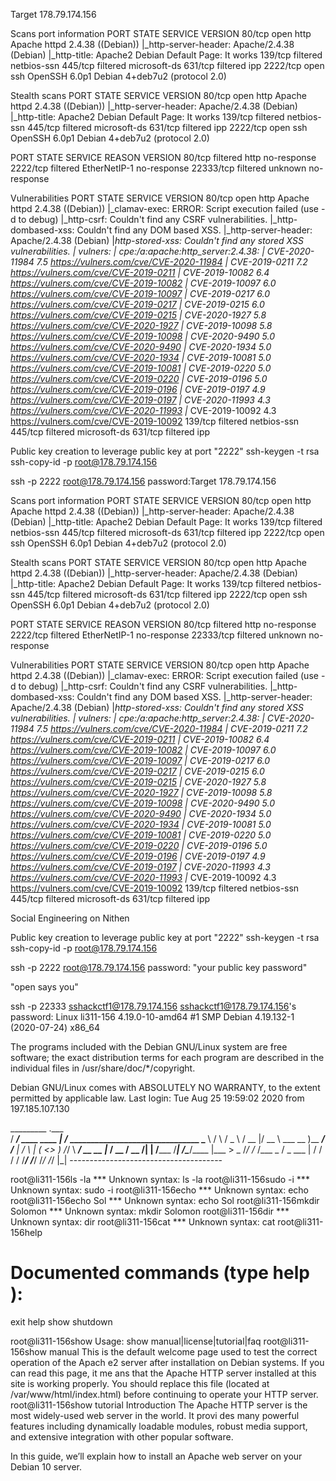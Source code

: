 Target 178.79.174.156

Scans
port information
PORT     STATE    SERVICE      VERSION
80/tcp   open     http         Apache httpd 2.4.38 ((Debian))
|_http-server-header: Apache/2.4.38 (Debian)
|_http-title: Apache2 Debian Default Page: It works
139/tcp  filtered netbios-ssn
445/tcp  filtered microsoft-ds
631/tcp  filtered ipp
2222/tcp open     ssh          OpenSSH 6.0p1 Debian 4+deb7u2 (protocol 2.0)

Stealth scans
PORT     STATE    SERVICE      VERSION
80/tcp   open     http         Apache httpd 2.4.38 ((Debian))
|_http-server-header: Apache/2.4.38 (Debian)
|_http-title: Apache2 Debian Default Page: It works
139/tcp  filtered netbios-ssn
445/tcp  filtered microsoft-ds
631/tcp  filtered ipp
2222/tcp open     ssh          OpenSSH 6.0p1 Debian 4+deb7u2 (protocol 2.0)

 PORT      STATE    SERVICE      REASON      VERSION
80/tcp    filtered http         no-response
2222/tcp  filtered EtherNetIP-1 no-response
22333/tcp filtered unknown      no-response

Vulnerabilities 
PORT    STATE    SERVICE      VERSION
80/tcp  open     http         Apache httpd 2.4.38 ((Debian))
|_clamav-exec: ERROR: Script execution failed (use -d to debug)
|_http-csrf: Couldn't find any CSRF vulnerabilities.
|_http-dombased-xss: Couldn't find any DOM based XSS.
|_http-server-header: Apache/2.4.38 (Debian)
|_http-stored-xss: Couldn't find any stored XSS vulnerabilities.
| vulners: 
|   cpe:/a:apache:http_server:2.4.38: 
|       CVE-2020-11984  7.5     https://vulners.com/cve/CVE-2020-11984
|       CVE-2019-0211   7.2     https://vulners.com/cve/CVE-2019-0211
|       CVE-2019-10082  6.4     https://vulners.com/cve/CVE-2019-10082
|       CVE-2019-10097  6.0     https://vulners.com/cve/CVE-2019-10097
|       CVE-2019-0217   6.0     https://vulners.com/cve/CVE-2019-0217
|       CVE-2019-0215   6.0     https://vulners.com/cve/CVE-2019-0215
|       CVE-2020-1927   5.8     https://vulners.com/cve/CVE-2020-1927
|       CVE-2019-10098  5.8     https://vulners.com/cve/CVE-2019-10098
|       CVE-2020-9490   5.0     https://vulners.com/cve/CVE-2020-9490
|       CVE-2020-1934   5.0     https://vulners.com/cve/CVE-2020-1934
|       CVE-2019-10081  5.0     https://vulners.com/cve/CVE-2019-10081
|       CVE-2019-0220   5.0     https://vulners.com/cve/CVE-2019-0220
|       CVE-2019-0196   5.0     https://vulners.com/cve/CVE-2019-0196
|       CVE-2019-0197   4.9     https://vulners.com/cve/CVE-2019-0197
|       CVE-2020-11993  4.3     https://vulners.com/cve/CVE-2020-11993
|_      CVE-2019-10092  4.3     https://vulners.com/cve/CVE-2019-10092
139/tcp filtered netbios-ssn
445/tcp filtered microsoft-ds
631/tcp filtered ipp

Public key creation to leverage public key at port "2222"
ssh-keygen -t rsa 
ssh-copy-id -p root@178.79.174.156

ssh -p 2222 root@178.79.174.156
password:Target 178.79.174.156

Scans
port information
PORT     STATE    SERVICE      VERSION
80/tcp   open     http         Apache httpd 2.4.38 ((Debian))
|_http-server-header: Apache/2.4.38 (Debian)
|_http-title: Apache2 Debian Default Page: It works
139/tcp  filtered netbios-ssn
445/tcp  filtered microsoft-ds
631/tcp  filtered ipp
2222/tcp open     ssh          OpenSSH 6.0p1 Debian 4+deb7u2 (protocol 2.0)

Stealth scans
PORT     STATE    SERVICE      VERSION
80/tcp   open     http         Apache httpd 2.4.38 ((Debian))
|_http-server-header: Apache/2.4.38 (Debian)
|_http-title: Apache2 Debian Default Page: It works
139/tcp  filtered netbios-ssn
445/tcp  filtered microsoft-ds
631/tcp  filtered ipp
2222/tcp open     ssh          OpenSSH 6.0p1 Debian 4+deb7u2 (protocol 2.0)

 PORT      STATE    SERVICE      REASON      VERSION
80/tcp    filtered http         no-response
2222/tcp  filtered EtherNetIP-1 no-response
22333/tcp filtered unknown      no-response

Vulnerabilities 
PORT    STATE    SERVICE      VERSION
80/tcp  open     http         Apache httpd 2.4.38 ((Debian))
|_clamav-exec: ERROR: Script execution failed (use -d to debug)
|_http-csrf: Couldn't find any CSRF vulnerabilities.
|_http-dombased-xss: Couldn't find any DOM based XSS.
|_http-server-header: Apache/2.4.38 (Debian)
|_http-stored-xss: Couldn't find any stored XSS vulnerabilities.
| vulners: 
|   cpe:/a:apache:http_server:2.4.38: 
|       CVE-2020-11984  7.5     https://vulners.com/cve/CVE-2020-11984
|       CVE-2019-0211   7.2     https://vulners.com/cve/CVE-2019-0211
|       CVE-2019-10082  6.4     https://vulners.com/cve/CVE-2019-10082
|       CVE-2019-10097  6.0     https://vulners.com/cve/CVE-2019-10097
|       CVE-2019-0217   6.0     https://vulners.com/cve/CVE-2019-0217
|       CVE-2019-0215   6.0     https://vulners.com/cve/CVE-2019-0215
|       CVE-2020-1927   5.8     https://vulners.com/cve/CVE-2020-1927
|       CVE-2019-10098  5.8     https://vulners.com/cve/CVE-2019-10098
|       CVE-2020-9490   5.0     https://vulners.com/cve/CVE-2020-9490
|       CVE-2020-1934   5.0     https://vulners.com/cve/CVE-2020-1934
|       CVE-2019-10081  5.0     https://vulners.com/cve/CVE-2019-10081
|       CVE-2019-0220   5.0     https://vulners.com/cve/CVE-2019-0220
|       CVE-2019-0196   5.0     https://vulners.com/cve/CVE-2019-0196
|       CVE-2019-0197   4.9     https://vulners.com/cve/CVE-2019-0197
|       CVE-2020-11993  4.3     https://vulners.com/cve/CVE-2020-11993
|_      CVE-2019-10092  4.3     https://vulners.com/cve/CVE-2019-10092
139/tcp filtered netbios-ssn
445/tcp filtered microsoft-ds
631/tcp filtered ipp

Social Engineering on Nithen

Public key creation to leverage public key at port "2222"
ssh-keygen -t rsa 
ssh-copy-id -p root@178.79.174.156

ssh -p 2222 root@178.79.174.156
password: "your public key password"

"open says you"


ssh -p 22333 sshackctf1@178.79.174.156
sshackctf1@178.79.174.156's password: 
Linux li311-156 4.19.0-10-amd64 #1 SMP Debian 4.19.132-1 (2020-07-24) x86_64

The programs included with the Debian GNU/Linux system are free software;
the exact distribution terms for each program are described in the
individual files in /usr/share/doc/*/copyright.

Debian GNU/Linux comes with ABSOLUTELY NO WARRANTY, to the extent
permitted by applicable law.
Last login: Tue Aug 25 19:59:02 2020 from 197.185.107.130

  _________                 .___     
 /   _____/ ____   ____   __| _/____    _______________________________ 
 \_____  \ /    \ /  _ \ / __ |/ __ \   ___  __ )__  ____/__  __/__    |
 /        \   |  (  <_> ) /_/ \  ___/   __  __  |_  __/  __  /  __  /| |
/_______  /___|  /\____/\____ |\___  >  _  /_/ /_  /___  _  /   _  ___ |
        \/     \/            \/    \/   /_____/ /_____/  /_/    /_/  |_|
          --------------------------------------


root@li311-156ls -la
*** Unknown syntax: ls -la
root@li311-156sudo -i
*** Unknown syntax: sudo -i
root@li311-156echo
*** Unknown syntax: echo
root@li311-156echo Sol
*** Unknown syntax: echo Sol
root@li311-156mkdir Solomon 
*** Unknown syntax: mkdir Solomon
root@li311-156dir
*** Unknown syntax: dir
root@li311-156cat
*** Unknown syntax: cat
root@li311-156help

Documented commands (type help <topic>):
========================================
exit  help  show  shutdown

root@li311-156show
Usage: show manual|license|tutorial|faq
root@li311-156show manual 
This is the default welcome page used to test the correct operation of the Apach
e2 server after installation on Debian systems. If you can read this page, it me
ans that the Apache HTTP server installed at this site is working properly. You 
should replace this file (located at /var/www/html/index.html) before continuing
 to operate your HTTP server.
root@li311-156show tutorial
Introduction
The Apache HTTP server is the most widely-used web server in the world. It provi
des many powerful features including dynamically loadable modules, robust media 
support, and extensive integration with other popular software.

In this guide, we’ll explain how to install an Apache web server on your Debian 
10 server.

